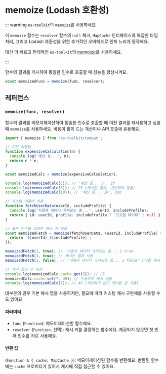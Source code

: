 # memoize (Lodash 호환성)

::: warning `es-toolkit`의 `memoize`를 사용하세요

이 `memoize` 함수는 `resolver` 함수의 `null` 체크, `MapCache` 인터페이스의 복잡한 타입 처리, 그리고 Lodash 호환성을 위한 추가적인 오버헤드로 인해 느리게 동작해요.

대신 더 빠르고 현대적인 `es-toolkit`의 [memoize](../../function/memoize.md)를 사용하세요.

:::

함수의 결과를 캐시하여 동일한 인수로 호출할 때 성능을 향상시켜요.

```typescript
const memoizedFunc = memoize(func, resolver);
```

## 레퍼런스

### `memoize(func, resolver)`

함수의 결과를 메모이제이션하여 동일한 인수로 호출할 때 이전 결과를 재사용하고 싶을 때 `memoize`를 사용하세요. 비용이 많이 드는 계산이나 API 호출에 유용해요.

```typescript
import { memoize } from 'es-toolkit/compat';

// 기본 사용법
function expensiveCalculation(n) {
  console.log('계산 중...', n);
  return n * n;
}

const memoizedCalc = memoize(expensiveCalculation);

console.log(memoizedCalc(5)); // '계산 중... 5', 25
console.log(memoizedCalc(5)); // 25 (캐시된 결과, 계산하지 않음)
console.log(memoizedCalc(10)); // '계산 중... 10', 100

// 커스텀 리졸버 사용
function fetchUserData(userId, includeProfile) {
  console.log('사용자 데이터 가져오는 중...', userId, includeProfile);
  return { id: userId, profile: includeProfile ? '프로필 데이터' : null };
}

// 모든 인수를 고려한 캐시 키 생성
const memoizedFetch = memoize(fetchUserData, (userId, includeProfile) => {
  return `${userId}_${includeProfile}`;
});

memoizedFetch(1, true); // '사용자 데이터 가져오는 중... 1 true'
memoizedFetch(1, true); // 캐시된 결과 사용
memoizedFetch(1, false); // '사용자 데이터 가져오는 중... 1 false' (다른 캐시 키)

// 캐시 접근 및 수정
console.log(memoizedCalc.cache.get(5)); // 25
memoizedCalc.cache.set(7, 49); // 수동으로 캐시 설정
console.log(memoizedCalc(7)); // 49 (계산하지 않고 캐시된 값 사용)
```

대부분의 경우 기본 해시 맵을 사용하지만, 필요에 따라 커스텀 캐시 구현체를 사용할 수도 있어요.

#### 파라미터

- `func` (`Function`): 메모이제이션할 함수예요.
- `resolver` (`Function`, 선택): 캐시 키를 결정하는 함수예요. 제공되지 않으면 첫 번째 인수를 키로 사용해요.

#### 반환 값

(`Function & { cache: MapCache }`): 메모이제이션된 함수를 반환해요. 반환된 함수에는 `cache` 프로퍼티가 있어서 캐시에 직접 접근할 수 있어요.
